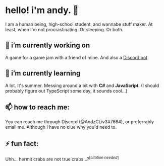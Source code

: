 # hello! i'm andy. 👋
I am a human being, high-school student, and wannabe stuff maker. At least, when I'm not procrastinating. Or sleeping. Or both.

## 🔭 i’m currently working on
A game for a game jam with a friend of mine. And also a [Discord bot](https://github.com/AndyThePie/slabbot).

## 🌱 i’m currently learning
A lot. It's summer. Messing around a bit with **C#** and **JavaScript**. (I should probably figure out TypeScript some day, it sounds cool...)

## 📫 how to reach me:
You can reach me through Discord (@AndzCLiv3#7664), or preferrably email me. Although I have no clue why you'd need to.

## ⚡ fun fact:
Uhh... hermit crabs are not true crabs...?<sup>[_citation needed_]</sup>
